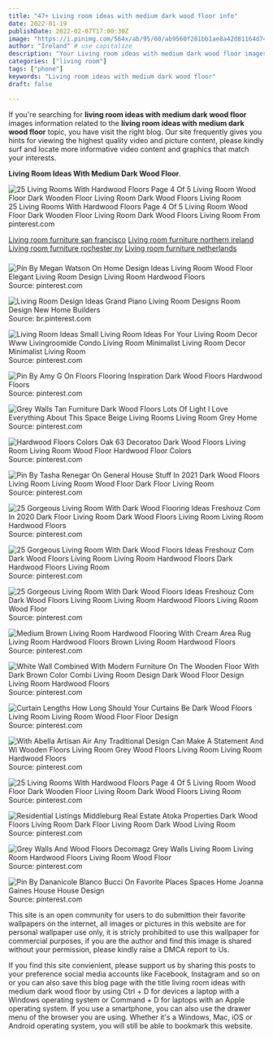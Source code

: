 ```yaml
---
title: "47+ Living room ideas with medium dark wood floor info"
date: 2022-01-19
publishDate: 2022-02-07T17:00:30Z
image: "https://i.pinimg.com/564x/ab/95/60/ab9560f281bb1ae8a42d81164d74e700--ceiling-beams-beamed-ceilings.jpg"
author: "Ireland" # use capitalize
description: "Your Living room ideas with medium dark wood floor images are available. Living room ideas with medium dark wood floor are a topic that is being searched for and liked by netizens now. You can Find and Download the Living room ideas with medium dark wood floor files here. Get all free images."
categories: ["living room"]
tags: ["phone"]
keywords: "Living room ideas with medium dark wood floor"
draft: false

---
```


If you're searching for **living room ideas with medium dark wood floor** images information related to the **living room ideas with medium dark wood floor** topic, you have visit the right  blog.  Our site frequently  gives you  hints  for viewing  the highest  quality video and picture  content, please kindly surf and locate more informative video content and graphics  that match your interests.

**Living Room Ideas With Medium Dark Wood Floor**. 

![25 Living Rooms With Hardwood Floors Page 4 Of 5 Living Room Wood Floor Dark Wooden Floor Living Room Dark Wood Floors Living Room](https://i.pinimg.com/originals/a5/51/36/a55136ccd7ff6fd7ebf9748680ddc487.jpg "25 Living Rooms With Hardwood Floors Page 4 Of 5 Living Room Wood Floor Dark Wooden Floor Living Room Dark Wood Floors Living Room")
25 Living Rooms With Hardwood Floors Page 4 Of 5 Living Room Wood Floor Dark Wooden Floor Living Room Dark Wood Floors Living Room From pinterest.com

[Living room furniture san francisco](/living-room-furniture-san-francisco/)
[Living room furniture northern ireland](/living-room-furniture-northern-ireland/)
[Living room furniture rochester ny](/living-room-furniture-rochester-ny/)
[Living room furniture netherlands](/living-room-furniture-netherlands/)



### 

 


![Pin By Megan Watson On Home Design Ideas Living Room Wood Floor Elegant Living Room Design Living Room Hardwood Floors](https://i.pinimg.com/originals/86/8a/8f/868a8f2207e6c6eba971fdd76ca1cc84.jpg "Pin By Megan Watson On Home Design Ideas Living Room Wood Floor Elegant Living Room Design Living Room Hardwood Floors")
Source: pinterest.com

 

![Living Room Design Ideas Grand Piano Living Room Designs Room Design New Home Builders](https://i.pinimg.com/originals/e4/60/99/e46099ed331bb5451da0b6a5e3af51a4.jpg "Living Room Design Ideas Grand Piano Living Room Designs Room Design New Home Builders")
Source: br.pinterest.com

 

![Living Room Ideas Small Living Room Ideas For Your Living Room Decor Www Livingroomide Condo Living Room Minimalist Living Room Decor Minimalist Living Room](https://i.pinimg.com/736x/5e/14/e7/5e14e7109f4a778cf6fcedb662e834e3--living-room-l-shape-sofa-white-carpet-living-room.jpg "Living Room Ideas Small Living Room Ideas For Your Living Room Decor Www Livingroomide Condo Living Room Minimalist Living Room Decor Minimalist Living Room")
Source: pinterest.com

 

![Pin By Amy G On Floors Flooring Inspiration Dark Wood Floors Hardwood Floors](https://i.pinimg.com/originals/f3/77/89/f37789b832b5e6937ae6d9d0a0cc9bb5.jpg "Pin By Amy G On Floors Flooring Inspiration Dark Wood Floors Hardwood Floors")
Source: pinterest.com

 

![Grey Walls Tan Furniture Dark Wood Floors Lots Of Light I Love Everything About This Space Beige Living Rooms Living Room Grey Home](https://i.pinimg.com/736x/5c/51/79/5c5179235edc73c7d059359927f52307.jpg "Grey Walls Tan Furniture Dark Wood Floors Lots Of Light I Love Everything About This Space Beige Living Rooms Living Room Grey Home")
Source: pinterest.com

 

![Hardwood Floors Colors Oak 63 Decoratoo Dark Wood Floors Living Room Living Room Wood Floor Hardwood Floor Colors](https://i.pinimg.com/564x/9e/2e/7b/9e2e7b4ba34a1b8ee871c4900de13142.jpg "Hardwood Floors Colors Oak 63 Decoratoo Dark Wood Floors Living Room Living Room Wood Floor Hardwood Floor Colors")
Source: pinterest.com

 

![Pin By Tasha Renegar On General House Stuff In 2021 Dark Wood Floors Living Room Living Room Wood Floor Dark Floor Living Room](https://i.pinimg.com/originals/9f/6d/de/9f6dde5237c6318fd47b1e333d3c06d4.jpg "Pin By Tasha Renegar On General House Stuff In 2021 Dark Wood Floors Living Room Living Room Wood Floor Dark Floor Living Room")
Source: pinterest.com

 

![25 Gorgeous Living Room With Dark Wood Flooring Ideas Freshouz Com In 2020 Dark Floor Living Room Dark Wood Floors Living Room Living Room Hardwood Floors](https://i.pinimg.com/736x/04/b6/df/04b6df1745c48153d401d749fa6c089f.jpg "25 Gorgeous Living Room With Dark Wood Flooring Ideas Freshouz Com In 2020 Dark Floor Living Room Dark Wood Floors Living Room Living Room Hardwood Floors")
Source: pinterest.com

 

![25 Gorgeous Living Room With Dark Wood Floors Ideas Freshouz Com Dark Wood Floors Living Room Living Room Hardwood Floors Dark Hardwood Floors Living Room](https://i.pinimg.com/originals/dd/ab/cc/ddabccef4b7cd4198ed6465fa4d559cb.jpg "25 Gorgeous Living Room With Dark Wood Floors Ideas Freshouz Com Dark Wood Floors Living Room Living Room Hardwood Floors Dark Hardwood Floors Living Room")
Source: pinterest.com

 

![25 Gorgeous Living Room With Dark Wood Floors Ideas Freshouz Com Dark Wood Floors Living Room Living Room Hardwood Floors Living Room Wood Floor](https://i.pinimg.com/originals/c4/83/fa/c483fae7b9a79be4a1bea5be79fb28a2.jpg "25 Gorgeous Living Room With Dark Wood Floors Ideas Freshouz Com Dark Wood Floors Living Room Living Room Hardwood Floors Living Room Wood Floor")
Source: pinterest.com

 

![Medium Brown Living Room Hardwood Flooring With Cream Area Rug Living Room Hardwood Floors Brown Living Room Hardwood Floors](https://i.pinimg.com/originals/7c/1c/c4/7c1cc4acfc29bd08258c8216ed39f85d.jpg "Medium Brown Living Room Hardwood Flooring With Cream Area Rug Living Room Hardwood Floors Brown Living Room Hardwood Floors")
Source: pinterest.com

 

![White Wall Combined With Modern Furniture On The Wooden Floor With Dark Brown Color Combi Living Room Design Dark Wood Floor Design Living Room Hardwood Floors](https://i.pinimg.com/originals/df/75/7f/df757f43db86b48180adf45b33e2e806.jpg "White Wall Combined With Modern Furniture On The Wooden Floor With Dark Brown Color Combi Living Room Design Dark Wood Floor Design Living Room Hardwood Floors")
Source: pinterest.com

 

![Curtain Lengths How Long Should Your Curtains Be Dark Wood Floors Living Room Living Room Wood Floor Floor Design](https://i.pinimg.com/736x/f9/07/cd/f907cd7f64deb5a494fb52bcbac43dda--contemporary-family-rooms-contemporary-design.jpg "Curtain Lengths How Long Should Your Curtains Be Dark Wood Floors Living Room Living Room Wood Floor Floor Design")
Source: pinterest.com

 

![With Abella Artisan Air Any Traditional Design Can Make A Statement And Wi Wooden Floors Living Room Grey Wood Floors Living Room Living Room Hardwood Floors](https://i.pinimg.com/originals/70/65/f6/7065f658647f236daef8ad6b766edf74.png "With Abella Artisan Air Any Traditional Design Can Make A Statement And Wi Wooden Floors Living Room Grey Wood Floors Living Room Living Room Hardwood Floors")
Source: pinterest.com

 

![25 Living Rooms With Hardwood Floors Page 4 Of 5 Living Room Wood Floor Dark Wooden Floor Living Room Dark Wood Floors Living Room](https://i.pinimg.com/originals/a5/51/36/a55136ccd7ff6fd7ebf9748680ddc487.jpg "25 Living Rooms With Hardwood Floors Page 4 Of 5 Living Room Wood Floor Dark Wooden Floor Living Room Dark Wood Floors Living Room")
Source: pinterest.com

 

![Residential Listings Middleburg Real Estate Atoka Properties Dark Wood Floors Living Room Dark Floor Living Room Dark Wood Living Room](https://i.pinimg.com/originals/1b/ce/58/1bce58c7074b3307a250400b6957f01c.jpg "Residential Listings Middleburg Real Estate Atoka Properties Dark Wood Floors Living Room Dark Floor Living Room Dark Wood Living Room")
Source: pinterest.com

 

![Grey Walls And Wood Floors Decomagz Grey Walls Living Room Living Room Hardwood Floors Living Room Wood Floor](https://i.pinimg.com/736x/1e/6e/09/1e6e096ca31a6eb924277a14f2634296.jpg "Grey Walls And Wood Floors Decomagz Grey Walls Living Room Living Room Hardwood Floors Living Room Wood Floor")
Source: pinterest.com

 

![Pin By Dananicole Blanco Bucci On Favorite Places Spaces Home Joanna Gaines House House Design](https://i.pinimg.com/564x/ab/95/60/ab9560f281bb1ae8a42d81164d74e700--ceiling-beams-beamed-ceilings.jpg "Pin By Dananicole Blanco Bucci On Favorite Places Spaces Home Joanna Gaines House House Design")
Source: pinterest.com

 

This site is an open community for users to do submittion their favorite wallpapers on the internet, all images or pictures in this website are for personal wallpaper use only, it is stricly prohibited to use this wallpaper for commercial purposes, if you are the author and find this image is shared without your permission, please kindly raise a DMCA report to Us.

If you find this site convienient, please support us by sharing this posts to your preference social media accounts like Facebook, Instagram and so on or you can also save this blog page with the title living room ideas with medium dark wood floor by using Ctrl + D for devices a laptop with a Windows operating system or Command + D for laptops with an Apple operating system. If you use a smartphone, you can also use the drawer menu of the browser you are using. Whether it's a Windows, Mac, iOS or Android operating system, you will still be able to bookmark this website.
